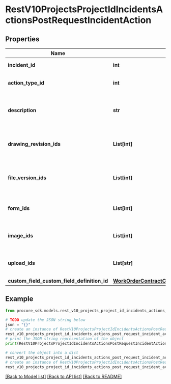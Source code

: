 # RestV10ProjectsProjectIdIncidentsActionsPostRequestIncidentAction


## Properties

Name | Type | Description | Notes
------------ | ------------- | ------------- | -------------
**incident_id** | **int** | The ID of the Incident | 
**action_type_id** | **int** | The ID of the Action Type | 
**description** | **str** | Description of action taken in rich text form. | [optional] 
**drawing_revision_ids** | **List[int]** | Drawing Revisions to attach to the response | [optional] 
**file_version_ids** | **List[int]** | File Versions to attach to the response | [optional] 
**form_ids** | **List[int]** | Forms to attach to the response | [optional] 
**image_ids** | **List[int]** | Images to attach to the response | [optional] 
**upload_ids** | **List[str]** | Uploads to attach to the response | [optional] 
**custom_field_custom_field_definition_id** | [**WorkOrderContractCustomFieldCustomFieldDefinitionId**](WorkOrderContractCustomFieldCustomFieldDefinitionId.md) |  | [optional] 

## Example

```python
from procore_sdk.models.rest_v10_projects_project_id_incidents_actions_post_request_incident_action import RestV10ProjectsProjectIdIncidentsActionsPostRequestIncidentAction

# TODO update the JSON string below
json = "{}"
# create an instance of RestV10ProjectsProjectIdIncidentsActionsPostRequestIncidentAction from a JSON string
rest_v10_projects_project_id_incidents_actions_post_request_incident_action_instance = RestV10ProjectsProjectIdIncidentsActionsPostRequestIncidentAction.from_json(json)
# print the JSON string representation of the object
print(RestV10ProjectsProjectIdIncidentsActionsPostRequestIncidentAction.to_json())

# convert the object into a dict
rest_v10_projects_project_id_incidents_actions_post_request_incident_action_dict = rest_v10_projects_project_id_incidents_actions_post_request_incident_action_instance.to_dict()
# create an instance of RestV10ProjectsProjectIdIncidentsActionsPostRequestIncidentAction from a dict
rest_v10_projects_project_id_incidents_actions_post_request_incident_action_from_dict = RestV10ProjectsProjectIdIncidentsActionsPostRequestIncidentAction.from_dict(rest_v10_projects_project_id_incidents_actions_post_request_incident_action_dict)
```
[[Back to Model list]](../README.md#documentation-for-models) [[Back to API list]](../README.md#documentation-for-api-endpoints) [[Back to README]](../README.md)



